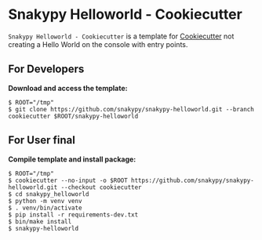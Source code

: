 # Snakypy Helloworld - Cookiecutter

`Snakypy Helloworld - Cookiecutter` is a template for [Cookiecutter](https://github.com/cookiecutter/cookiecutter) not creating a Hello World on the console with entry points.


## For Developers

**Download and access the template:**

```
$ ROOT="/tmp"
$ git clone https://github.com/snakypy/snakypy-helloworld.git --branch cookiecutter $ROOT/snakypy-helloworld
```

## For User final

**Compile template and install package:**

```
$ ROOT="/tmp"
$ cookiecutter --no-input -o $ROOT https://github.com/snakypy/snakypy-helloworld.git --checkout cookiecutter
$ cd snakypy_helloworld
$ python -m venv venv
$ . venv/bin/activate
$ pip install -r requirements-dev.txt
$ bin/make install
$ snakypy-helloworld
```
